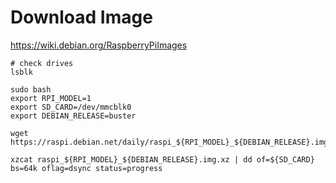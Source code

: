 # Download Image

https://wiki.debian.org/RaspberryPiImages

```
# check drives
lsblk

sudo bash
export RPI_MODEL=1
export SD_CARD=/dev/mmcblk0
export DEBIAN_RELEASE=buster

wget https://raspi.debian.net/daily/raspi_${RPI_MODEL}_${DEBIAN_RELEASE}.img.xz

xzcat raspi_${RPI_MODEL}_${DEBIAN_RELEASE}.img.xz | dd of=${SD_CARD} bs=64k oflag=dsync status=progress
```